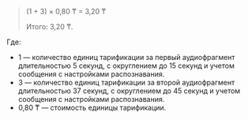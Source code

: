 > (1 + 3) × 0,80&nbsp;₸ = 3,20&nbsp;₸
>
> Итого: 3,20&nbsp;₸.

Где:

* 1 — количество единиц тарификации за первый аудиофрагмент длительностью 5 секунд, с округлением до 15 секунд и учетом сообщения с настройками распознавания.
* 3 — количество единиц тарификации за второй аудиофрагмент длительностью 37 секунд, с округлением до 45 секунд и учетом сообщения с настройками распознавания.
* 0,80&nbsp;₸ — стоимость единицы тарификации.